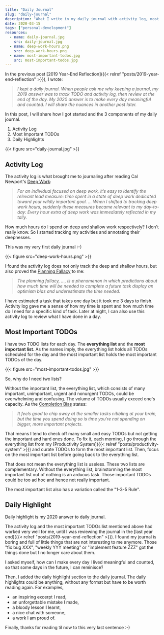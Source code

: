 ```yaml
---
title: "Daily Journal"
slug: "daily-journal"
description: "What I write in my daily journal with activity log, most important TODOs and daily highlights."
date: 2020-03-15
tags: ["personal-development"]
resources:
  - name: daily-journal.jpg
    src: daily-journal.jpg
  - name: deep-work-hours.png
    src: deep-work-hours.png
  - name: most-important-todos.jpg
    src: most-important-todos.jpg
---
```


In the previous post [2019 Year-End Reflection]({{< relref "posts/2019-year-end-reflection" >}}), I wrote:

> _I kept a daily journal. When people ask me why keeping a journal, my 2019 answer was to track TODO and activity log, then review at the end of the day. My 2020 answer is to make every day meaningful and counted. I will share the nuances in another post later._

In this post, I will share how I got started and the 3 components of my daily journal.

1. Activity Log
2. Most Important TODOs
3. Daily Highlights

{{< figure src="daily-journal.jpg" >}}

## Activity Log

The activity log is what brought me to journaling after reading Cal Newport's [Deep Work](https://www.goodreads.com/book/show/25744928-deep-work):

> _For an individual focused on deep work, it’s easy to identify the relevant lead measure: time spent in a state of deep work dedicated toward your wildly important goal. ... When I shifted to tracking deep work hours, suddenly these measures became relevant to my day-to-day: Every hour extra of deep work was immediately reflected in my tally._

How much hours do I spend on deep and shallow work respectively? I don't really know. So I started tracking my activities and annotating their deepnesses. 

This was my very first daily journal :-)

{{< figure src="deep-work-hours.png" >}}

I found the activity log does not only track the deep and shallow hours, but also proved the [Planning Fallacy](https://en.wikipedia.org/wiki/Planning_fallacy) to me:

> _The planning fallacy, ..., is a phenomenon in which predictions about how much time will be needed to complete a future task display an optimism bias and underestimate the time needed._

I have estimated a task that takes one day but it took me 3 days to finish. Activity log gave me a sense of how my time is spent and how much time do I need for a specific kind of task. Later at night, I can also use this activity log to review what I have done in a day.

## Most Important TODOs

I have two TODO lists for each day. The **everything list** and the **most important list**. As the names imply, the everything list holds all TODOs scheduled for the day and the most important list holds the most important TODOs of the day. 

{{< figure src="most-important-todos.jpg" >}}

So, why do I need two lists?

Without the important list, the everything list, which consists of many important, unimportant, urgent and nonurgent TODOs, could be overwhelming and confusing. The volume of TODOs usually exceed one's capacity. As the [Completion Bias](https://www.thecut.com/2016/03/dont-let-completion-bias-derail-you-at-work.html) states:

> _It feels good to chip away at the smaller tasks nibbling at your brain, but the time you spend doing so is time you’re not spending on bigger, more important projects._

That means I tend to check off many small and easy TODOs but not getting the important and hard ones done. To fix it, each morning, I go through the everything list from my [Productivity System]({{< relref "posts/productivity-system" >}}) and curate TODOs to form the most important list. Then, focus on the most important list before going back to the everything list.

That does not mean the everything list is useless. These two lists are complementary. Without the everything list, brainstorming the most important list out of nothing is an arduous task. Those important TODOs could be too ad hoc and hence not really important.

The most important list also has a variation called the "1-3-5 Rule".

## Daily Highlight

Daily highlight is my 2020 answer to daily journal.

The activity log and the most important TODOs list mentioned above had worked very well for me, until I was reviewing the journal in the [last year end]({{< relref "posts/2019-year-end-reflection" >}}). I found my journal is boring and full of little things that are not interesting to me anymore. Those "fix bug XXX", "weekly YYY meeting" or "implement feature ZZZ" got the things done but I no longer care about them.

I asked myself, how can I make every day I lived meaningful and counted, so that some days in the future, I can reminisce?

Then, I added the daily highlight section to the daily journal. The daily highlights could be anything, without any format but have to be worth reading again. For examples,
- an inspiring excerpt I read,
- an unforgettable  mistake I made, 
- a bloody lesson I learnt, 
- a nice chat with someone,
- a work I am proud of.

Finally, thanks for reading til now to this very last sentence :-) 
